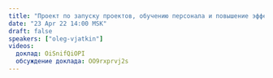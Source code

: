 ```yaml
---
title: "Проект по запуску проектов, обучению персонала и повышение эффективности гос. структур, компаний"
date: "23 Apr 22 14:00 MSK"
draft: false
speakers: ["oleg-vjatkin"]
videos:
  доклад: OiSnifQiOPI
  обсуждение доклада: OO9rxprvj2s
---
```

